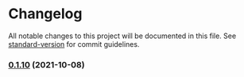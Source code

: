 # Changelog

All notable changes to this project will be documented in this file. See [standard-version](https://github.com/conventional-changelog/standard-version) for commit guidelines.

### [0.1.10](https://github.com/coon-js/siesta-lib-helper/compare/v0.1.9...v0.1.10) (2021-10-08)
